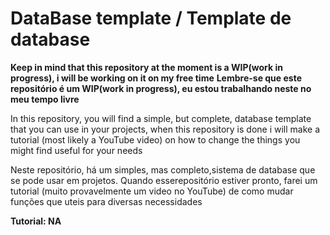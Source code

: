 # DataBase template / Template de database

**Keep in mind that this repository at the moment is a WIP(work in progress), i will be working on it on my free time**
**Lembre-se que este repositório é um WIP(work in progress), eu estou trabalhando neste no meu tempo livre**

In this repository, you will find a simple, but complete, database template that you can use in your projects, when this repository is done i will make a tutorial (most likely a YouTube video) on how to change the things you might find useful for your needs

Neste repositório, há um simples, mas completo,sistema de database que se pode usar em projetos. Quando esserepositório estiver pronto, farei um tutorial (muito provavelmente um video no YouTube) de como mudar funções que uteis para diversas necessidades

**Tutorial: NA**
